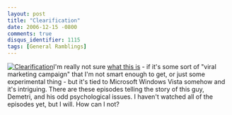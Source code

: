```yaml
---
layout: post
title: "Clearification"
date: 2006-12-15 -0800
comments: true
disqus_identifier: 1115
tags: [General Ramblings]
---
```

[![Clearification](https://hyqi8g.dm1.livefilestore.com/y2p2tL0IU-GreV8aLGL71N2lAcXAQBecWLV-uiSXAZoCpV--1UgEaZnyE-LHoUynW7C-I2F4aZ6PCg_PzkCzkV-XDVtwgcmoxWkrhxNJnESb8M/20061215clearification.jpg?psid=1)](http://www.clearification.com/)I'm
really not sure [what this is](http://www.clearification.com/) - if it's
some sort of "viral marketing campaign" that I'm not smart enough to
get, or just some experimental thing - but it's tied to Microsoft
Windows Vista somehow and it's intriguing. There are these episodes
telling the story of this guy, Demetri, and his odd psychological
issues. I haven't watched all of the episodes yet, but I will. How can I
not?
